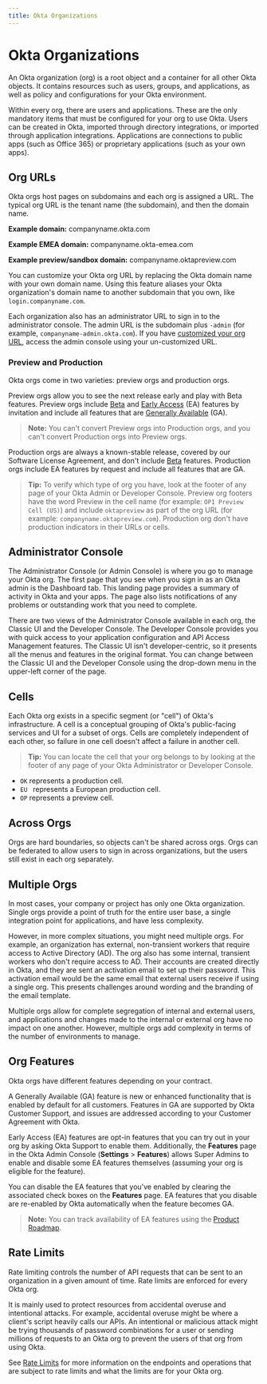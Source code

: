 ```yaml
---
title: Okta Organizations
---
```


# Okta Organizations
An Okta organization (org) is a root object and a container for all other Okta objects. It contains resources such as users, groups, and applications, as well as policy and configurations for your Okta environment.

Within every org, there are users and applications. These are the only mandatory items that must be configured for your org to use Okta. Users can be created in Okta, imported through directory integrations, or imported through application integrations. Applications are connections to public apps (such as Office 365) or proprietary applications (such as your own apps).

## Org URLs
Okta orgs host pages on subdomains and each org is assigned a URL. The typical org URL is the tenant name (the subdomain), and then the domain name.

**Example domain:** companyname.okta.com

**Example EMEA domain:** companyname.okta-emea.com

**Example preview/sandbox domain:** companyname.oktapreview.com

You can customize your Okta org URL by replacing the Okta domain name with your own domain name. Using this feature aliases your Okta organization's domain name to another subdomain that you own, like `login.companyname.com`.

Each organization also has an administrator URL to sign in to the administrator console. The admin URL is the subdomain plus `-admin` (for example, `companyname-admin.okta.com`). If you have [customized your org URL](/docs/guides/custom-url-domain/overview/), access the admin console using your un-customized URL.

### Preview and Production
Okta orgs come in two varieties: preview orgs and production orgs.

Preview orgs allow you to see the next release early and play with Beta features. Preview orgs include [Beta](/docs/reference/releases-at-okta/#beta) and [Early Access](/docs/reference/releases-at-okta/#early-access-ea) (EA) features by invitation and include all features that are [Generally Available](/docs/reference/releases-at-okta/#general-availability-ga) (GA).

> **Note:** You can't convert Preview orgs into Production orgs, and you can't convert Production orgs into Preview orgs.

Production orgs are always a known-stable release, covered by our Software License Agreement, and don't include [Beta](/docs/reference/releases-at-okta/#beta) features. Production orgs include EA features by request and include all features that are GA.

> **Tip:** To verify which type of org you have, look at the footer of any page of your Okta Admin or Developer Console. Preview org footers have the word Preview in the cell name (for example: `OP1 Preview Cell (US)`) and include `oktapreview` as part of the org URL (for example: `companyname.oktapreview.com`). Production org don't have production indicators in their URLs or cells.

## Administrator Console
The Administrator Console (or Admin Console) is where you go to manage your Okta org. The first page that you see when you sign in as an Okta admin is the Dashboard tab. This landing page provides a summary of activity in Okta and your apps. The page also lists notifications of any problems or outstanding work that you need to complete.

There are two views of the Administrator Console available in each org, the Classic UI and the Developer Console. The Developer Console provides you with quick access to your application configuration and API Access Management features. The Classic UI isn't developer-centric, so it presents all the menus and features in the original format. You can change between the Classic UI and the Developer Console using the drop-down menu in the upper-left corner of the page.

## Cells
Each Okta org exists in a specific segment (or "cell") of Okta's infrastructure. A cell is a conceptual grouping of Okta's public-facing services and UI for a subset of orgs. Cells are completely independent of each other, so failure in one cell doesn't affect a failure in another cell.

> **Tip:** You can locate the cell that your org belongs to by looking at the footer of any page of your Okta Administrator or Developer Console.

* `OK` represents a production cell.
* `EU ` represents a European production cell.
* `OP` represents a preview cell.

## Across Orgs
Orgs are hard boundaries, so objects can't be shared across orgs. Orgs can be federated to allow users to sign in across organizations, but the users still exist in each org separately.

## Multiple Orgs
In most cases, your company or project has only one Okta organization. Single orgs provide a point of truth for the entire user base, a single integration point for applications, and have less complexity. 

However, in more complex situations, you might need multiple orgs. For example, an organization has external, non-transient workers that require access to Active Directory (AD). The org also has some internal, transient workers who don't require access to AD. Their accounts are created directly in Okta, and they are sent an activation email to set up their password. This activation email would be the same email that external users receive if using a single org. This presents challenges around wording and the branding of the email template. 

Multiple orgs allow for complete segregation of internal and external users, and applications and changes made to the internal or external org have no impact on one another. However, multiple orgs add complexity in terms of the number of environments to manage.

## Org Features
Okta orgs have different features depending on your contract.

A Generally Available (GA) feature is new or enhanced functionality that is enabled by default for all customers. Features in GA are supported by Okta Customer Support, and issues are addressed according to your Customer Agreement with Okta.

Early Access (EA) features are opt-in features that you can try out in your org by asking Okta Support to enable them. Additionally, the **Features** page in the Okta Admin Console (**Settings** > **Features**) allows Super Admins to enable and disable some EA features themselves (assuming your org is eligible for the feature). 

You can disable the EA features that you've enabled by clearing the associated check boxes on the **Features** page. EA features that you disable are re-enabled by Okta automatically when the feature becomes GA.

> **Note:** You can track availability of EA features using the [Product Roadmap](https://support.okta.com/help/OktaProductRoadMap).

## Rate Limits
Rate limiting controls the number of API requests that can be sent to an organization in a given amount of time. Rate limits are enforced for every Okta org.

It is mainly used to protect resources from accidental overuse and intentional attacks. For example, accidental overuse might be where a client's script heavily calls our APIs. An intentional or malicious attack might be trying thousands of password combinations for a user or sending millions of requests to an Okta org to prevent the users of that org from using Okta. 

See [Rate Limits](/docs/reference/rate-limits/) for more information on the endpoints and operations that are subject to rate limits and what the limits are for your Okta org.
